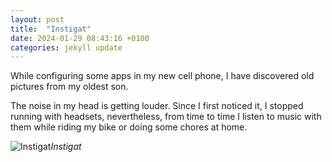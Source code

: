 ```yaml
---
layout: post
title:  "Instigat"
date: 2024-01-29 08:43:16 +0100
categories: jekyll update
---
```


While configuring some apps in my new cell phone, I have discovered old pictures from my oldest son.  

The noise in my head is getting louder. Since I first noticed it, I stopped running with headsets, nevertheless, from time to time I listen to music with them while riding my bike or doing some chores at home.  




![Instigat](https://lh3.googleusercontent.com/pw/ABLVV86c7lkNI9SKHAfN8tQm25NZ7LLXtlnnFSnc3LE2j-Ig3PYMUpaNYk7W6vM-SkCEFhX8hQpPH-dxU7PeXqRUCWjU7gMNtudjSmOHdVLFd1h4JCMbWcs=w2400)*Instigat*&nbsp;



[jekyll-docs]: https://jekyllrb.com/docs/home
[jekyll-gh]:   https://github.com/jekyll/jekyll
[jekyll-talk]: https://talk.jekyllrb.com/
